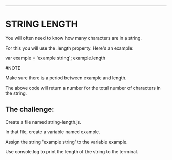 -------------------
# STRING LENGTH

You will often need to know how many characters are in a string.

For this you will use the .length property. Here's an example:

var example = 'example string';
example.length

#NOTE

Make sure there is a period between example and length.

The above code will return a number for the total number of characters in the string.

## The challenge:

Create a file named string-length.js.

In that file, create a variable named example.

Assign the string 'example string' to the variable example.

Use console.log to print the length of the string to the terminal.
